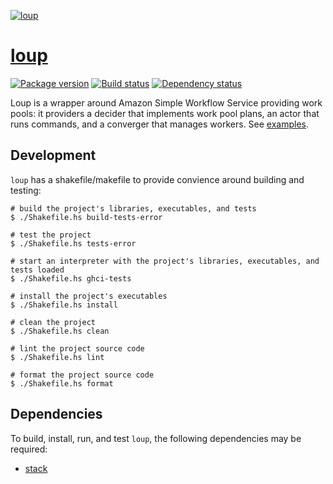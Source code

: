 [![loup][loup-img]][loup]

# [loup][loup]

[![Package version][hackage-img]][hackage]
[![Build status][travis-img]][travis]
[![Dependency status][deps-img]][deps]

Loup is a wrapper around Amazon Simple Workflow Service providing work pools: it
providers a decider that implements work pool plans, an actor that runs
commands, and a converger that manages workers. See [examples](examples).


## Development

`loup` has a shakefile/makefile to provide convience around building and testing:

    # build the project's libraries, executables, and tests
    $ ./Shakefile.hs build-tests-error
    
    # test the project
    $ ./Shakefile.hs tests-error
    
    # start an interpreter with the project's libraries, executables, and tests loaded
    $ ./Shakefile.hs ghci-tests
    
    # install the project's executables
    $ ./Shakefile.hs install
    
    # clean the project
    $ ./Shakefile.hs clean
    
    # lint the project source code
    $ ./Shakefile.hs lint
    
    # format the project source code
    $ ./Shakefile.hs format


## Dependencies

To build, install, run, and test `loup`, the following dependencies may be required:

+ [stack][stack]


[loup]:        https://github.com/swift-nav/loup
[loup-img]:    https://cloud.githubusercontent.com/assets/60851/8178609/a077a326-13c4-11e5-9d54-3e417fc6dd6c.jpg
[hackage]:     https://hackage.haskell.org/package/loup
[hackage-img]: https://img.shields.io/hackage/v/loup.svg?style=flat
[travis]:      https://travis-ci.org/swift-nav/loup
[travis-img]:  https://img.shields.io/travis/swift-nav/loup/master.svg?style=flat
[deps]:        http://packdeps.haskellers.com/feed?needle=loup
[deps-img]:    https://img.shields.io/hackage-deps/v/loup.svg?style=flat
[stack]:       https://docs.haskellstack.org/en/stable/README/#how-to-install
